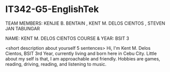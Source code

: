 # IT342-G5-EnglishTek

TEAM MEMBERS: 
KENJIE B. BENTAIN
, KENT M. DELOS CIENTOS
, STEVEN JAN TABUNGAR

NAME: KENT M. DELOS CIENTOS
COURSE & YEAR: BSIT 3 


<short description about yourself 5 sentences>
Hi, I'm Kent M. Delos Cientos, BSIT 3rd Year, currently living and born here in Cebu City. Little about my self is that, I am approachable and friendly. Hobbies are games, reading, driving, reading, and listening to music. 
